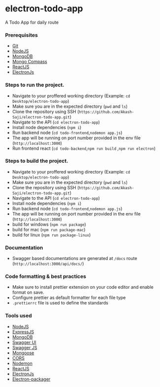 # electron-todo-app
A Todo App for daily route

### Prerequisites

- [Git](https://git-scm.com/downloads)
- [NodeJS](https://nodejs.org/en/download)
- [MongoDB](https://www.mongodb.com/docs/manual/administration/install-community/)
- [Mongo Compass](https://www.mongodb.com/try/download/compass)
- [ReactJS](https://legacy.reactjs.org/docs/getting-started.html)
- [ElectronJs](https://www.electronjs.org/docs/latest)

### Steps to run the project.

- Navigate to your proffered working directory (Example: `cd Desktop/electron-todo-app`)
- Make sure you are in the expected directory (`pwd` and `ls`)
- Clone the repository using SSH (`https://github.com/Akash-Saji/electron-todo-app.git`)
- Navigate to the API (`cd electron-todo-app`)
- Install node dependencies (`npm i`)
- Run backend node  (`cd todo-frontend`,`nodemon app.js`)
- The app will be running on port number provided in the env file (`http://localhost:3000`)
- Run frontend react  (`cd todo-backend`,`npm run build` ,`npm run electron`)

### Steps to build the project.

- Navigate to your proffered working directory (Example: `cd Desktop/electron-todo-app`)
- Make sure you are in the expected directory (`pwd` and `ls`)
- Clone the repository using SSH (`https://github.com/Akash-Saji/electron-todo-app.git`)
- Navigate to the API (`cd electron-todo-app`)
- Install node dependencies (`npm i`)
- Run backend node  (`cd todo-frontend`,`nodemon app.js`)
- The app will be running on port number provided in the env file (`http://localhost:3000`)
- build for windows (`npm run package`)
- build for mac (`npm run package-mac`)
- build for linux (`npm run package-linux`)

### Documentation

- Swagger based documentations are generated at `/docs` route (`http://localhost:3000/api/docs/`)

### Code formatting & best practices

- Make sure to install prettier extension on your code editor and enable format on save.
- Configure prettier as default formatter for each file type
- `.prettierrc` file is used to define the standards

### Tools used

- [NodeJS](https://nodejs.org/en/docs)
- [ExpressJS](https://expressjs.com/)
- [MongoDB](https://www.mongodb.com/docs/)
- [Swagger UI](https://www.npmjs.com/package/swagger-ui-express)
- [Swagger JS](https://github.com/Surnet/swagger-jsdoc)
- [Mongoose](https://mongoosejs.com/)
- [CORS](https://www.npmjs.com/package/cors)
- [Nodemon](https://www.npmjs.com/package/nodemon)
- [ReactJS](https://legacy.reactjs.org/docs/getting-started.html)
- [ElectronJs](https://www.electronjs.org/docs/latest)
- [Electron-packager](https://www.electronjs.org/docs/latest/tutorial/tutorial-packaging)
